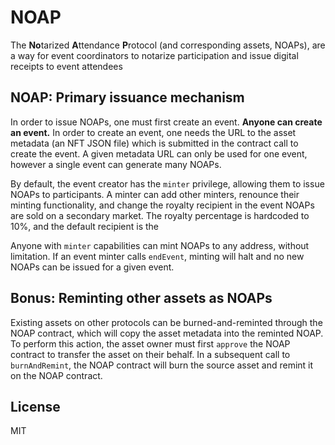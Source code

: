 # NOAP

The **No**tarized **A**ttendance **P**rotocol (and corresponding assets, NOAPs), are a way for event coordinators to notarize participation and issue digital receipts to event attendees

## NOAP: Primary issuance mechanism

In order to issue NOAPs, one must first create an event. **Anyone can create an event.** In order to create an event, one needs the URL to the asset metadata (an NFT JSON file) which is submitted in the contract call to create the event. A given metadata URL can only be used for one event, however a single event can generate many NOAPs.

By default, the event creator has the `minter` privilege, allowing them to issue NOAPs to participants. A minter can add other minters, renounce their minting functionality, and change the royalty recipient in the event NOAPs are sold on a secondary market. The royalty percentage is hardcoded to 10%, and the default recipient is the

Anyone with `minter` capabilities can mint NOAPs to any address, without limitation. If an event minter calls `endEvent`, minting will halt and no new NOAPs can be issued for a given event.

## Bonus: Reminting other assets as NOAPs

Existing assets on other protocols can be burned-and-reminted through the NOAP contract, which will copy the asset metadata into the reminted NOAP. To perform this action, the asset owner must first `approve` the NOAP contract to transfer the asset on their behalf. In a subsequent call to `burnAndRemint`, the NOAP contract will burn the source asset and remint it on the NOAP contract.

## License

MIT